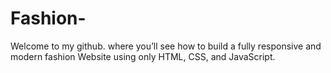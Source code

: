 # Fashion-
Welcome to  my github. where you’ll see how to build a fully responsive and modern fashion Website using only HTML, CSS, and JavaScript.
